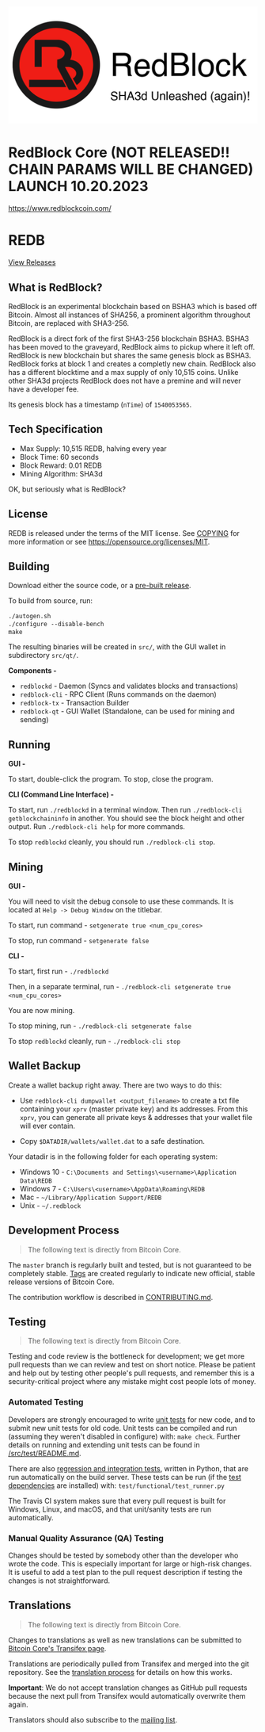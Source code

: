 ![](./share/pixmaps/banner_unleashed.png)

RedBlock Core (NOT RELEASED!! CHAIN PARAMS WILL BE CHANGED) LAUNCH 10.20.2023
===========================


https://www.redblockcoin.com/


REDB
=====================================

[View Releases](https://github.com/redblockdev/redblock/releases)

What is RedBlock?
---------------

RedBlock is an experimental blockchain based on BSHA3 which is based off Bitcoin. Almost all instances of SHA256, a prominent algorithm throughout Bitcoin, are replaced with SHA3-256.

RedBlock is a direct fork of the first SHA3-256 blockchain BSHA3. BSHA3 has been moved to the graveyard, RedBlock aims to pickup where it left off. RedBlock is new blockchain but shares the same genesis block as BSHA3. RedBlock forks at block 1 and creates a completly new chain. RedBlock also has a different blocktime and a max supply of only 10,515 coins. Unlike other SHA3d projects RedBlock does not have a premine and will never have a developer fee. 

Its genesis block has a timestamp (`nTime`) of `1540053565`.

## Tech Specification
- Max Supply: 10,515 REDB, halving every year
- Block Time: 60 seconds
- Block Reward: 0.01 REDB
- Mining Algorithm: SHA3d


OK, but seriously what is RedBlock?


License
-------

REDB is released under the terms of the MIT license. See [COPYING](COPYING) for more
information or see https://opensource.org/licenses/MIT.

Building
--------

Download either the source code, or a [pre-built release](https://github.com/redblock/redblock/releases).

To build from source, run:

```
./autogen.sh
./configure --disable-bench
make
```

The resulting binaries will be created in `src/`, with the GUI wallet in subdirectory `src/qt/`.

**Components -**

- `redblockd` - Daemon (Syncs and validates blocks and transactions)
- `redblock-cli` - RPC Client (Runs commands on the daemon) 
- `redblock-tx` - Transaction Builder
- `redblock-qt` - GUI Wallet (Standalone, can be used for mining and sending)

Running
-------

**GUI -**

To start, double-click the program. To stop, close the program.

**CLI (Command Line Interface) -**

To start, run `./redblockd` in a terminal window. Then run `./redblock-cli getblockchaininfo` in another. You should see the block height and other output. Run `./redblock-cli help` for more commands.

To stop `redblockd` cleanly, you should run `./redblock-cli stop`.

Mining
------

**GUI -**

You will need to visit the debug console to use these commands. It is located at `Help -> Debug Window` on the titlebar.

To start, run command - `setgenerate true <num_cpu_cores>`

To stop, run command - `setgenerate false`

**CLI -**

To start, first run - `./redblockd`

Then, in a separate terminal, run - `./redblock-cli setgenerate true <num_cpu_cores>`

You are now mining.

To stop mining, run - `./redblock-cli setgenerate false`

To stop `redblockd` cleanly, run - `./redblock-cli stop`

Wallet Backup
-------------

Create a wallet backup right away. There are two ways to do this:

- Use `redblock-cli dumpwallet <output_filename>` to create a txt file containing your `xprv` (master private key) and its addresses. From this `xprv`, you can generate all private keys & addresses that your wallet file will ever contain.

- Copy `$DATADIR/wallets/wallet.dat` to a safe destination.

Your datadir is in the following folder for each operating system:

- Windows 10 - `C:\Documents and Settings\<username>\Application Data\REDB`
- Windows 7 - `C:\Users\<username>\AppData\Roaming\REDB`
- Mac - `~/Library/Application Support/REDB`
- Unix - `~/.redblock`

Development Process
-------------------

> The following text is directly from Bitcoin Core.

The `master` branch is regularly built and tested, but is not guaranteed to be
completely stable. [Tags](https://github.com/bitcoin/bitcoin/tags) are created
regularly to indicate new official, stable release versions of Bitcoin Core.

The contribution workflow is described in [CONTRIBUTING.md](CONTRIBUTING.md).

Testing
-------

> The following text is directly from Bitcoin Core.

Testing and code review is the bottleneck for development; we get more pull
requests than we can review and test on short notice. Please be patient and help out by testing
other people's pull requests, and remember this is a security-critical project where any mistake might cost people
lots of money.

### Automated Testing

Developers are strongly encouraged to write [unit tests](src/test/README.md) for new code, and to
submit new unit tests for old code. Unit tests can be compiled and run
(assuming they weren't disabled in configure) with: `make check`. Further details on running
and extending unit tests can be found in [/src/test/README.md](/src/test/README.md).

There are also [regression and integration tests](/test), written
in Python, that are run automatically on the build server.
These tests can be run (if the [test dependencies](/test) are installed) with: `test/functional/test_runner.py`

The Travis CI system makes sure that every pull request is built for Windows, Linux, and macOS, and that unit/sanity tests are run automatically.

### Manual Quality Assurance (QA) Testing

Changes should be tested by somebody other than the developer who wrote the
code. This is especially important for large or high-risk changes. It is useful
to add a test plan to the pull request description if testing the changes is
not straightforward.

Translations
------------

> The following text is directly from Bitcoin Core.

Changes to translations as well as new translations can be submitted to
[Bitcoin Core's Transifex page](https://www.transifex.com/projects/p/bitcoin/).

Translations are periodically pulled from Transifex and merged into the git repository. See the
[translation process](doc/translation_process.md) for details on how this works.

**Important**: We do not accept translation changes as GitHub pull requests because the next
pull from Transifex would automatically overwrite them again.

Translators should also subscribe to the [mailing list](https://groups.google.com/forum/#!forum/bitcoin-translators).
